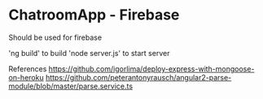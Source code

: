 # ChatroomApp - Firebase

Should be used for firebase

'ng build' to build
'node server.js' to start server


References
https://github.com/igorlima/deploy-express-with-mongoose-on-heroku
https://github.com/peterantonyrausch/angular2-parse-module/blob/master/parse.service.ts
